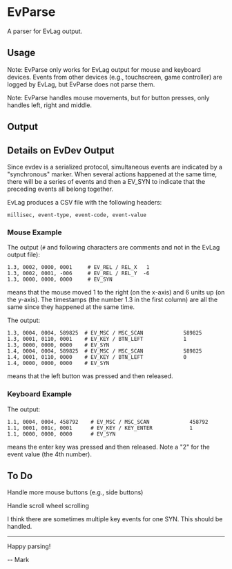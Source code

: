 # EvParse

A parser for EvLag output.


## Usage

Note: EvParse only works for EvLag output for mouse and keyboard
devices.  Events from other devices (e.g., touchscreen, game
controller) are logged by EvLag, but EvParse does not parse them.

Note: EvParse handles mouse movements, but for button presses, only
handles left, right and middle.


## Output

## Details on EvDev Output

Since evdev is a serialized protocol, simultaneous events are
indicated by a "synchronous" marker.  When several actions happened at
the same time, there will be a series of events and then a EV_SYN to
indicate that the preceding events all belong together.

EvLag produces a CSV file with the following headers:

```
millisec, event-type, event-code, event-value
```

### Mouse Example

The output (`#` and following characters are comments and not in the
EvLag output file):

```
1.3, 0002, 0000, 0001     # EV_REL / REL_X   1
1.3, 0002, 0001, -006     # EV_REL / REL_Y  -6
1.3, 0000, 0000, 0000     # EV_SYN 

```

means that the mouse moved 1 to the right (on the x-axis) and 6 units
up (on the y-axis).  The timestamps (the number 1.3 in the first
column) are all the same since they happened at the same time.

The output:

```
1.3, 0004, 0004, 589825  # EV_MSC / MSC_SCAN             589825
1.3, 0001, 0110, 0001    # EV_KEY / BTN_LEFT             1
1.3, 0000, 0000, 0000    # EV_SYN 
1.4, 0004, 0004, 589825  # EV_MSC / MSC_SCAN             589825
1.4, 0001, 0110, 0000    # EV_KEY / BTN_LEFT             0
1.4, 0000, 0000, 0000    # EV_SYN 
```

means that the left button was pressed and then released.


### Keyboard Example

The output:

```
1.1, 0004, 0004, 458792    # EV_MSC / MSC_SCAN             458792
1.1, 0001, 001c, 0001      # EV_KEY / KEY_ENTER            1
1.1, 0000, 0000, 0000      # EV_SYN 
```

means the enter key was pressed and then released.  Note a "2" for the
event value (the 4th number).


## To Do

Handle more mouse buttons (e.g., side buttons)

Handle scroll wheel scrolling

I think there are sometimes multiple key events for one SYN.
This should be handled.

-----------------------------

Happy parsing!

-- Mark
